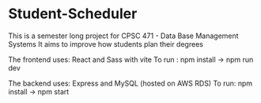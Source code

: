 # Student-Scheduler
This is a semester long project for CPSC 471 - Data Base Management Systems
It aims to improve how students plan their degrees

The frontend uses: React and Sass with vite
To run : npm install -> npm run dev

The backend uses: Express and MySQL (hosted on AWS RDS)
To run: npm install -> npm start


